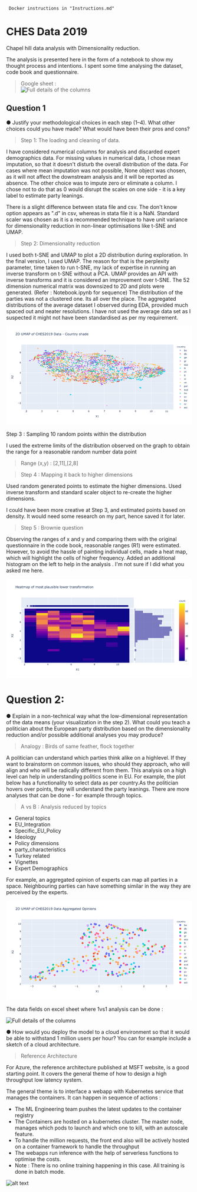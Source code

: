 ` Docker instructions in "Instructions.md"` 


# CHES Data 2019
Chapel hill data analysis with Dimensionality reduction. 

The analysis is presented here in the form of a notebook to show my thought process and intentions. I spent some time analysing the dataset, code book and questionnaire. 
> Google sheet  :  
![Full details of the columns](https://docs.google.com/spreadsheets/d/e/2PACX-1vRMNnnvLPRFYRiw5GduBKtIaw6c9u9vMioiK6ss6GW7TpvXSeHHmsaz0DHbRnzgus-Y6bYTibzx1yGK/pubhtml?gid=1230933217&single=true)

## Question 1 
● Justify your methodological choices in each step (1–4). What other choices could you
have made? What would have been their pros and cons?

> Step 1: The loading and cleaning of data. 

I have considered numerical columns for analysis and discarded expert demographics data. 
For missing values in numerical data, I chose mean imputation, so that it doesn't disturb the overall distribution of the data. 
For cases where mean imputation was not possible, None object was chosen, as it will not affect the downstream analysis and it will be reported as absence. The other choice was to impute zero or eliminate a column. I chose not to do that as 0 would disrupt the scales on one side - it is a key label to estimate party leanings. 



There is a slight difference between stata file and csv. The don't know option appears as ".d" in csv, whereas in stata file it is a NaN. Standard scaler was chosen as it is a recommended technique to have unit variance for dimensionality reduction in non-linear optimisations like t-SNE and UMAP. 

> Step 2: Dimensionality reduction 

I used both t-SNE and UMAP to plot a 2D distribution during exploration. In the final version, I used UMAP. 
The reason for that is the perplexity parameter, time taken to run t-SNE, my lack of expertise in running an inverse transform on t-SNE without a PCA. UMAP provides an API with inverse transforms and it is considered an improvement over t-SNE.
The 52 dimension numerical matrix was downsized to 2D and plots were generated. (Refer : Notebook.ipynb for sequence)
The distribution of the parties was not a clustered one. Its all over the place. 
The aggregated distributions of the average dataset I observed during EDA, provided much spaced out and neater resolutions. I have not used the average data set as I suspected it might not have been standardised as per my requirement. 

![alt text](/img/newplot.png)


Step 3 : Sampling 10 random points within the distribution

I used the extreme limits of the distribution observed on the graph to obtain the range for a reasonable random number data point
> Range (x,y) : [2,11],[2,8]


> Step 4 : Mapping it back to higher dimensions

Used random generated points to estimate the higher dimensions. Used inverse transform and standard scaler object to re-create the higher dimensions. 

I could have been more creative at Step 3, and estimated points based on density. It would need some research on my part, hence saved it for later. 

> Step 5 : Brownie question

Observing the ranges of x and y and comparing them with the original questionnaire in the code book, reasonable ranges (R1) were estimated. However, to avoid the hassle of painting individual cells, made a heat map, which will highlight the cells of higher frequency. Added an additional histogram on the left to help in the analysis . I'm not sure if I did what you asked me here. 

![alt text](/img/heatmap.png)

# Question 2:
● Explain in a non-technical way what the low-dimensional representation of the data means (your visualization in the step 2). What could you teach a politician about the European party distribution based on the dimensionality reduction and/or possible
additional analyses you may produce?

> Analogy : Birds of same feather, flock together

A politician can understand which parties think alike on a highlevel. If they want to brainstorm on common issues, who should they approach, who will align and who will be radically different from them. This analysis on a high level can help in understanding politics scene in EU. For example, the plot below has a functionality to select data as per country.As the politician hovers over points, they will understand the party leanings. There are more analyses that can be done - for example through topics. 

> A vs B : Analysis reduced by topics
* General topics
* EU_Integration
* Specific_EU_Policy
* Ideology
* Policy dimensions
* party_characteristics
* Turkey related
* Vignettes
* Expert Demographics 

For example, an aggregated opinion of experts can map all parties in a space. Neighbouring parties can have something similar in the way they are perceived by the experts. 

![alt text](/img/aggregated_umap.png)


The data fields on excel sheet where 1vs1 analysis can be done :

![Full details of the columns](https://docs.google.com/spreadsheets/d/e/2PACX-1vRMNnnvLPRFYRiw5GduBKtIaw6c9u9vMioiK6ss6GW7TpvXSeHHmsaz0DHbRnzgus-Y6bYTibzx1yGK/pubhtml?gid=1230933217&single=true)


● How would you deploy the model to a cloud environment so that it would be able to withstand 1 million users per hour? You can for example include a sketch of a cloud
architecture.

> Reference Architecture 

For Azure, the reference architecture published at MSFT website, is a good starting point. It covers the general theme of how to design a high throughput low latency system.  

The general theme is to interface a webapp with Kubernetes service that manages the containers. It can happen in sequence of actions : 

* The ML Engineering team pushes the latest updates to the container registry
* The Containers are hosted on a kubernetes cluster. The master node, manages which pods to launch and which one to kill, with an autoscale feature. 
* To handle the million requests, the front end also will be actively hosted on a container framework to handle the throughput
* The webapps run inference with the help of serverless functions to optimise the costs.
* Note : There is no online training happening in this case. All training is done in batch mode.    

![alt text](https://docs.microsoft.com/en-us/azure/architecture/solution-ideas/media/ai-at-the-edge.svg)

